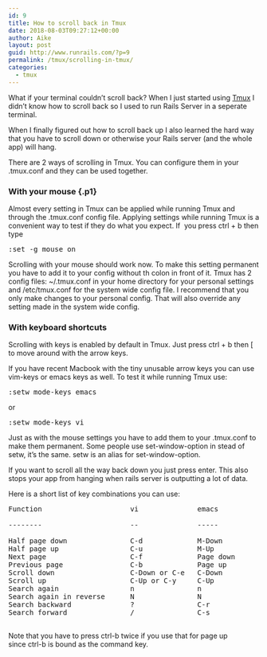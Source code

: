 ```yaml
---
id: 9
title: How to scroll back in Tmux
date: 2018-08-03T09:27:12+00:00
author: Aike
layout: post
guid: http://www.runrails.com/?p=9
permalink: /tmux/scrolling-in-tmux/
categories:
  - tmux
---
```

<p class="p1">
  What if your terminal couldn’t scroll back? When I just started using <a href="https://en.wikipedia.org/wiki/Tmux">Tmux</a> I didn’t know how to scroll back so I used to run Rails Server in a seperate terminal.
</p>

<p class="p1">
  When I finally figured out how to scroll back up I also learned the hard way that you have to scroll down or otherwise your Rails server (and the whole app) will hang.
</p>

<p class="p1">
  There are 2 ways of scrolling in Tmux. You can configure them in your .tmux.conf and they can be used together.
</p>

<!--more-->

### With your mouse {.p1}

<p class="p1">
  Almost every setting in Tmux can be applied while running Tmux and through the .tmux.conf config file. Applying settings while running Tmux is a convenient way to test if they do what you expect. If  you press ctrl + b then type
</p>

<pre class="lang:default decode:true ">:set -g mouse on</pre>

Scrolling with your mouse should work now. To make this setting permanent you have to add it to your config without th colon in front of it. Tmux has 2 config files: ~/.tmux.conf in your home directory for your personal settings and /etc/tmux.conf for the system wide config file. I recommend that you only make changes to your personal config. That will also override any setting made in the system wide config.

### With keyboard shortcuts

<p class="p1">
  Scrolling with keys is enabled by default in Tmux. Just press ctrl + b then [ to move around with the arrow keys.
</p>

<p class="p1">
  If you have recent Macbook with the tiny unusable arrow keys you can use vim-keys or emacs keys as well. To test it while running Tmux use:
</p>

<pre class="lang:default decode:true">:setw mode-keys emacs</pre>

or

<pre class="lang:default decode:true">:setw mode-keys vi</pre>

Just as with the mouse settings you have to add them to your .tmux.conf to make them permanent. Some people use set-window-option in stead of setw, it&#8217;s the same. setw is an alias for set-window-option.

<p class="p1">
  If you want to scroll all the way back down you just press enter. This also stops your app from hanging when rails server is outputting a lot of data.
</p>

Here is a short list of key combinations you can use:

<pre class="lang:default decode:true">Function                     vi              emacs

--------                     --              -----

Half page down               C-d             M-Down
Half page up                 C-u             M-Up
Next page                    C-f             Page down
Previous page                C-b             Page up
Scroll down                  C-Down or C-e   C-Down
Scroll up                    C-Up or C-y     C-Up
Search again                 n               n
Search again in reverse      N               N
Search backward              ?               C-r
Search forward               /               C-s

</pre>

<p class="p1">
  Note that you have to press ctrl-b twice if you use that for page up since ctrl-b is bound as the command key.
</p>